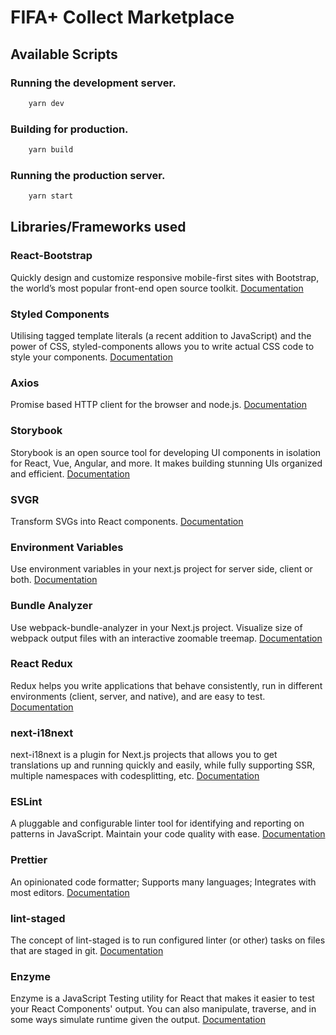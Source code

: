 # FIFA+ Collect Marketplace

## Available Scripts

### Running the development server.

```bash
    yarn dev
```

### Building for production.

```bash
    yarn build
```

### Running the production server.

```bash
    yarn start
```

## Libraries/Frameworks used

### **React-Bootstrap**

Quickly design and customize responsive mobile-first sites with Bootstrap, the world’s most popular front-end open source toolkit.
[Documentation](https://getbootstrap.com/docs/5.0/getting-started/introduction/)

### **Styled Components**

Utilising tagged template literals (a recent addition to JavaScript) and the power of CSS, styled-components allows you to write actual CSS code to style your components.
[Documentation](https://styled-components.com/docs)

### **Axios**

Promise based HTTP client for the browser and node.js.
[Documentation](https://github.com/axios/axios)

### **Storybook**

Storybook is an open source tool for developing UI components in isolation for React, Vue, Angular, and more. It makes building stunning UIs organized and efficient.
[Documentation](https://storybook.js.org/docs/react/get-started/introduction)

### **SVGR**

Transform SVGs into React components.
[Documentation](https://react-svgr.com/docs/getting-started/)

### **Environment Variables**

Use environment variables in your next.js project for server side, client or both.
[Documentation](https://github.com/vercel/next.js/tree/canary/examples/environment-variables)

### **Bundle Analyzer**

Use webpack-bundle-analyzer in your Next.js project. Visualize size of webpack output files with an interactive zoomable treemap.
[Documentation](https://github.com/vercel/next.js/tree/canary/packages/next-bundle-analyzer)

### **React Redux**

Redux helps you write applications that behave consistently, run in different environments (client, server, and native), and are easy to test.
[Documentation](https://redux.js.org/introduction/getting-started)

### **next-i18next**

next-i18next is a plugin for Next.js projects that allows you to get translations up and running quickly and easily, while fully supporting SSR, multiple namespaces with codesplitting, etc.
[Documentation](https://github.com/isaachinman/next-i18next)

### **ESLint**

A pluggable and configurable linter tool for identifying and reporting on patterns in JavaScript. Maintain your code quality with ease.
[Documentation](https://eslint.org/docs/user-guide/getting-started)

### **Prettier**

An opinionated code formatter; Supports many languages; Integrates with most editors.
[Documentation](https://prettier.io/docs/en/index.html)

### **lint-staged**

The concept of lint-staged is to run configured linter (or other) tasks on files that are staged in git.
[Documentation](https://github.com/okonet/lint-staged)

### **Enzyme**

Enzyme is a JavaScript Testing utility for React that makes it easier to test your React Components&#39; output. You can also manipulate, traverse, and in some ways simulate runtime given the output.
[Documentation](https://enzymejs.github.io/enzyme/)
